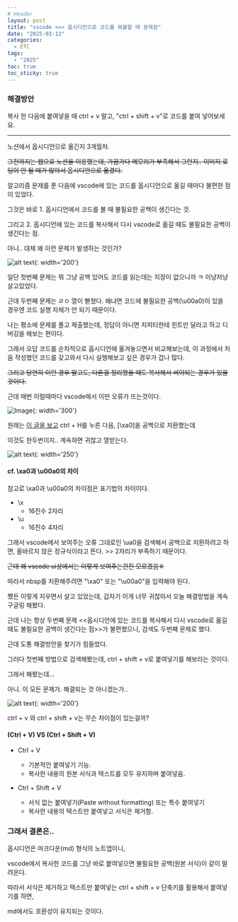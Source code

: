 ```yaml
---
# Header
layout: post
title: "vscode <=> 옵시디언으로 코드를 복붙할 때 문제점"
date: "2025-03-13"
categories: 
  - ETC
tags: 
  - "2025"
toc: true
toc_sticky: true
---
```


### 해결방안
복사 한 다음에 붙여넣을 때 ctrl + v 말고, "ctrl + shift + v"로 코드를 붙여 넣어보세요.

-------

노션에서 옵시디언으로 옮긴지 3개월차. 

~~그전까지는 웹으로 노션을 이용했는데, 가끔가다 메모리가 부족해서 그런지.. 이미지 로딩이 안 될 때가 많아서 옵시디언으로 옮겼다.~~

알고리즘 문제를 푼 다음에 vscode에 있는 코드를 옵시디언으로 옮길 때마다 불편한 점이 있었다.

그것은 바로 1. 옵시디언에서 코드를 볼 때 불필요한 공백이 생긴다는 것.

그리고 2. 옵시디언에 있는 코드를 복사해서 다시 vscode로 옮길 때도 불필요한 공백이 생긴다는 점.

아니.. 대체 왜 이런 문제가 발생하는 것인가?

![alt text](https://i.pinimg.com/736x/da/45/86/da4586a62ad069e660fc3d3dd22d7b8e.jpg){: width='200'}

일단 첫번째 문제는 뭐 그냥 공백 있어도 코드를 읽는데는 지장이 없으니까 ㅋ 이냥저냥 살고있었다.

근데 두번째 문제는 ㄹㅇ 열이 뻗쳤다. 왜냐면 코드에 불필요한 공백(\u00a0)이 있을 경우엔 코드 실행 자체가 안 되기 때문이다.

나는 평소에 문제를 풀고 제출했는데, 정답이 아니면 지피티한테 힌트만 달라고 하고 디버깅을 해보는 편이다.

그래서 오답 코드를 순차적으로 옵시디언에 옮겨놓으면서 비교해보는데, 이 과정에서 처음 작성했던 코드를 갖고와서 다시 실행해보고 싶은 경우가 겁나 많다.

~~그리고 당연히 이런 경우 말고도, 다른걸 정리했을 때도 복사해서 써야되는 경우가 있을 것이다.~~

근데 매번 이럴때마다 vscode에서 이딴 오류가 뜨는것이다.

![Image](https://github.com/user-attachments/assets/eaa797fc-588d-45e1-921b-ab821c3090e4){: width='300'}

원래는 [이 글을 보고](https://kthoms.wordpress.com/2022/01/10/replace-u00a0-nbsp-or-other-unicode-characters-with-vs-code/)
ctrl + H를 누른 다음, [\xa0]을 공백으로 치환했는데

이것도 한두번이지.. 계속하면 귀찮고 열받는다.

![alt text](https://i.pinimg.com/736x/04/0d/8c/040d8cea97868ccf87106caeb2f87452.jpg){: width='250'}

#### cf. \xa0과 \u00a0의 차이
참고로 \xa0과 \u00a0의 차이점은 표기법의 차이이다.
- \x
    - 16진수 2자리
- \u
    - 16진수 4자리

그래서 vscode에서 보여주는 오류 그대로인 \ua0을 검색해서 공백으로 치환하려고 하면, 올바르지 않은 정규식이라고 뜬다. >> 2자리가 부족하기 때문이다.

~~근데 왜 vscode ui상에서는 이렇게 보여주는건진 모르겠음ㅎ~~

따라서 nbsp를 치환해주려면 "\xa0" 또는 "\u00a0"을 입력해야 된다.

쨌든 이렇게 지우면서 살고 있었는데, 갑자기 이게 너무 귀찮아서 오늘 해결방법을 계속 구글링 해봤다.

근데 나는 항상 두번째 문제 <<옵시디언에 있는 코드를 복사해서 다시 vscode로 옮길 때도 불필요한 공백이 생긴다는 점>>가 불편했으니, 검색도 두번째 문제로 했다.

근데 도통 해결방안을 찾기가 힘들었다.

그러다 첫번째 방법으로 검색해봤는데, ctrl + shift + v로 붙여넣기를 해보라는 것이다.

그래서 해봤는데...

아니. 이 모든 문제가. 해결되는 것 아니겠는가..

![alt text](https://i.pinimg.com/736x/9e/bf/a9/9ebfa99ee766bd67f6d3101778748504.jpg){: width='200'}

ctrl + v 와 ctrl + shift + v는 무슨 차이점이 있는걸까?

#### (Ctrl + V) VS (Ctrl + Shift + V)
- Ctrl + V
    - 기본적인 붙여넣기 기능.
    - 복사한 내용의 원본 서식과 텍스트를 모두 유지하며 붙여넣음.

- Ctrl + Shift + V
    - 서식 없는 붙여넣기(Paste without formatting) 또는 특수 붙여넣기
    - 복사한 내용의 텍스트만 붙여넣고 서식은 제거함.

### 그래서 결론은..
옵시디언은 마크다운(md) 형식의 노트앱이니, 

vscode에서 복사한 코드를 그냥 바로 붙여넣으면 불필요한 공백(원본 서식)이 같이 딸려온다.

따라서 서식은 제거하고 텍스트만 붙여넣는 ctrl + shift + v 단축키를 활용해서 붙여넣기를 하면,

md에서도 호환성이 유지되는 것이다.